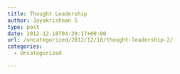 ```yaml
---
title: Thought Leadership
author: Jayakrishnan S
type: post
date: 2012-12-18T04:39:17+00:00
url: /uncategorized/2012/12/18/thought-leadership-2/
categories:
  - Uncategorized

---
```

